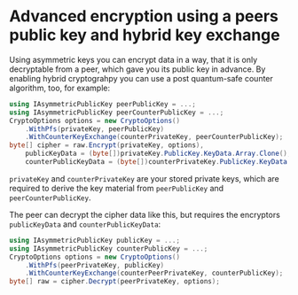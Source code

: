 # Advanced encryption using a peers public key and hybrid key exchange

Using asymmetric keys you can encrypt data in a way, that it is only 
decryptable from a peer, which gave you its public key in advance. By 
enabling hybrid cryptograhpy you can use a post quantum-safe counter 
algorithm, too, for example:

```cs
using IAsymmetricPublicKey peerPublicKey = ...;
using IAsymmetricPublicKey peerCounterPublicKey = ...;
CryptoOptions options = new CryptoOptions()
	.WithPfs(privateKey, peerPublicKey)
	.WithCounterKeyExchange(counterPrivateKey, peerCounterPublicKey);
byte[] cipher = raw.Encrypt(privateKey, options),
	publicKeyData = (byte[])privateKey.PublicKey.KeyData.Array.Clone(),
	counterPublicKeyData = (byte[])counterPrivateKey.PublicKey.KeyData.Array.Clone();
```

`privateKey` and `counterPrivateKey` are your stored private keys, which are 
required to derive the key material from `peerPublicKey` and 
`peerCounterPublicKey`.

The peer can decrypt the cipher data like this, but requires the encryptors 
`publicKeyData` and `counterPublicKeyData`:

```cs
using IAsymmetricPublicKey publicKey = ...;
using IAsymmetricPublicKey counterPublicKey = ...;
CryptoOptions options = new CryptoOptions()
	.WithPfs(peerPrivateKey, publicKey)
	.WithCounterKeyExchange(counterPeerPrivateKey, counterPublicKey);
byte[] raw = cipher.Decrypt(peerPrivateKey, options);
```
